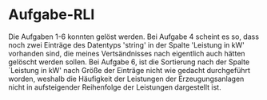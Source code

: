 # Aufgabe-RLI

Die Aufgaben 1-6 konnten gelöst werden. Bei Aufgabe 4 scheint es so, dass noch zwei Einträge des Datentyps 'string' in der Spalte 'Leistung in kW' vorhanden sind, die meines Vertsändnisses nach eigentlich auch hätten gelöscht werden sollen. Bei Aufgabe 6, ist die Sortierung nach der Spalte `Leistung in kW' nach Größe der Einträge nicht wie gedacht durchgeführt worden, weshalb die Häufigkeit der Leistungen der Erzeugungsanlagen nicht in aufsteigender Reihenfolge der Leistungen dargestellt ist.
